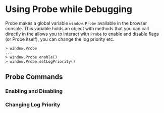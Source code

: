 # Using Probe while Debugging

Probe makes a global variable `window.Probe` available in the browser console. This variable holds an object with methods that you can call directly in the allows you to interact with `Probe` to enable and disable flags (or Probe itself), you can change the log priority etc.

```
> window.Probe
...
> window.Probe.enable()
> window.Probe.setLogPriority()
```

## Probe Commands

### Enabling and Disabling

### Changing Log Priority
